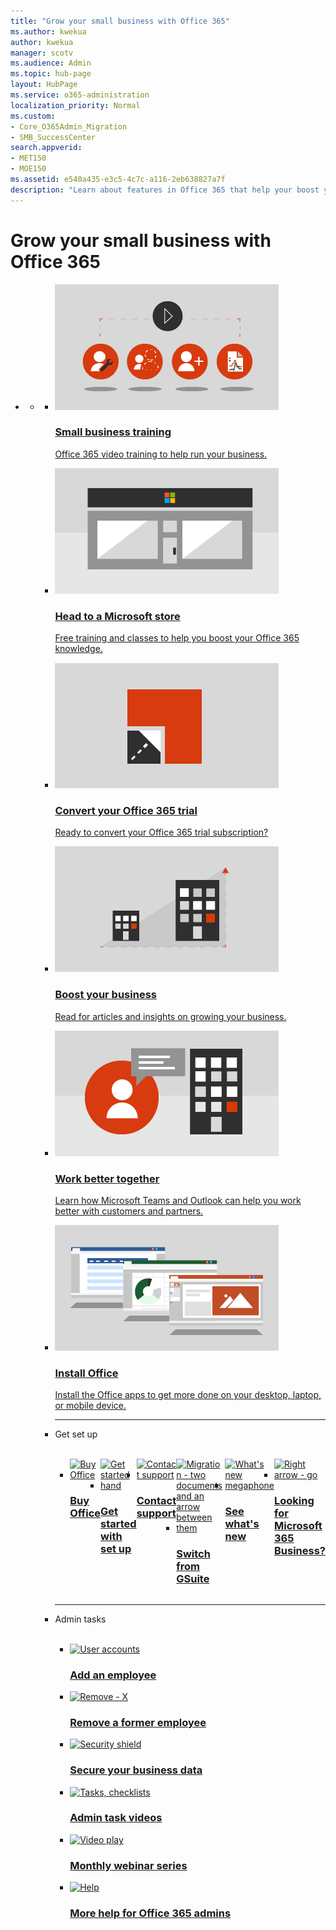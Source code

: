 ```yaml
---
title: "Grow your small business with Office 365"
ms.author: kwekua
author: kwekua
manager: scotv
ms.audience: Admin
ms.topic: hub-page
layout: HubPage
ms.service: o365-administration
localization_priority: Normal
ms.custom:
- Core_O365Admin_Migration
- SMB_SuccessCenter
search.appverid:
- MET150
- MOE150
ms.assetid: e540a435-e3c5-4c7c-a116-2eb638827a7f
description: "Learn about features in Office 365 that help your boost your business, read about industry content, and find out what's trending."
---
```


<div id="main" class="v2">
    <div class="container">
        <h1>Grow your small business with Office 365</h1>
        <P></p>
        <ul class="pivots">
            <li>
                <a href="#home"></a>
                <ul id="home">
                    <li>
                        <a href="#home-all"></a>
                        <ul id="home-all" class="cardsW">
                            <li>
                                <a href="https://support.office.com/article/6ab4bbcd-79cf-4000-a0bd-d42ce4d12816">
                                <div class="cardSize">
                                    <div class="cardPadding">
                                        <div class="card">
                                            <div class="cardImageOuter">
                                                <div class="cardImage">
                                                    <img src="../media/711c4c19-dcbb-4d2a-a48a-f33035c28994.png" alt="Small business training" />
                                                </div>
                                            </div>
                                            <div class="cardText">
                                                <h3>Small business training</h3>
                                                <p>Office 365 video training to help run your business.</p>
                                            </div>
                                        </div>
                                    </div>
                                </div>
                                </a>
                            </li>
                            <li>
                                <a href="https://go.microsoft.com/fwlink/?linkid=874598">
                                <div class="cardSize">
                                    <div class="cardPadding">
                                        <div class="card">
                                            <div class="cardImageOuter">
                                                <div class="cardImage">
                                                    <img src="../media/df56cbae-7c00-471d-bcc8-4f4bcb8d99f5.png" alt="Head to a Microsoft store" />
                                                </div>
                                            </div>
                                            <div class="cardText">
                                                <h3>Head to a Microsoft store</h3>
                                                <p>Free training and classes to help you boost your Office 365 knowledge.</p>
                                            </div>
                                        </div>
                                    </div>
                                </div>
                                </a>
                            </li>
                            <li>
                                <a href="../subscriptions-and-billing/buy-a-subscription-from-your-free-trial.md?toc=/office365/smallbusiness/toc.json&bc=/office365/smallbusiness/breadcrumb/toc.json">
                                <div class="cardSize">
                                    <div class="cardPadding">
                                        <div class="card">
                                            <div class="cardImageOuter">
                                                <div class="cardImage">
                                                    <img src="../media/a6f29274-004a-46af-a374-30e0d3d39ee8.png" alt="Convert your Office 365 trial" />
                                                </div>
                                            </div>
                                            <div class="cardText">
                                                <h3>Convert your Office 365 trial</h3>
                                                <p>Ready to convert your Office 365 trial subscription?</p>
                                            </div>
                                        </div>
                                    </div>
                                </div>
                                </a>
                            </li>
                            <li>
                                <a href="tips-to-help-boost-your-business.md?toc=/office365/smallbusiness/toc.json&bc=/office365/smallbusiness/breadcrumb/toc.json">
                                <div class="cardSize">
                                    <div class="cardPadding">
                                        <div class="card">
                                            <div class="cardImageOuter">
                                                <div class="cardImage">
                                                    <img src="../media/ca97a937-ef4f-40c4-b848-3ad1d105446c.png" alt="A small building growing into a larger one" />
                                                </div>
                                            </div>
                                            <div class="cardText">
                                                <h3>Boost your business</h3>
                                                <p>Read for articles and insights on growing your business.</p>
                                            </div>
                                        </div>
                                    </div>
                                </div>
                                </a>
                            </li>
                            <li>
                                <a href="https://support.office.com/en-us/article/using-outlook-and-teams-together-9bc459c4-ce13-479b-b88b-b8ae49092732">
                                <div class="cardSize">
                                    <div class="cardPadding">
                                        <div class="card">
                                            <div class="cardImageOuter">
                                                <div class="cardImage">
                                                    <img src="../media/3d42cb3c-29cd-43a6-8b7a-ee252f08e44e.png" alt="A person, a chat bubble, and a building" />
                                                </div>
                                            </div>
                                            <div class="cardText">
                                                <h3>Work better together</h3>
                                                <p>Learn how Microsoft Teams and Outlook can help you work better with customers and partners.</p>
                                            </div>
                                        </div>
                                    </div>
                                </div>
                                </a>
                            </li>
                            <li>
                                <a href="https://support.office.com/en-us/article/4414eaaf-0478-48be-9c42-23adc4716658">
                                <div class="cardSize">
                                    <div class="cardPadding">
                                        <div class="card">
                                            <div class="cardImageOuter">
                                                <div class="cardImage">
                                                    <img src="../media/d2e91cf2-b27e-47a5-a091-9df370ac5d18.png" alt="Laptop computers with Word, Excel and PowerPoint" />
                                                </div>
                                            </div>
                                            <div class="cardText">
                                                <h3>Install Office</h3>
                                                <p>Install the Office apps to get more done on your desktop, laptop, or mobile device.</p>
                                            </div>
                                        </div>
                                    </div>
                                </div>
                                </a>
                            </li>
                            </li>
                            <li class="fullSpan">
                              <hr />
                              <p>Get set up</p>
                              <br>
                              <ul class="cardsFTitle panelContent singlePanelContent" style="display:flex!important;">
                                    <li>
                                        <a href="https://products.office.com/en-us/compare-all-microsoft-office-products?tab=2">
                                            <div class="cardSize">
                                                <div class="cardPadding">
                                                    <div class="card">
                                                        <div class="cardImageOuter">
                                                            <div class="cardImage">
                                                                <img src="https://docs.microsoft.com/en-us/office/media/icons/sign-up.svg" alt="Buy Office" />
                                                            </div>
                                                        </div>
                                                        <div class="cardText">
                                                            <h3>Buy Office</h3>
                                                        </div>
                                                    </div>
                                                </div>
                                            </div>
                                        </a>
                                    </li>
                                    <li>
                                        <a href="https://support.office.com/article/6ab4bbcd-79cf-4000-a0bd-d42ce4d12816">
                                            <div class="cardSize">
                                                <div class="cardPadding">
                                                    <div class="card">
                                                        <div class="cardImageOuter">
                                                            <div class="cardImage">
                                                                <img src="https://docs.microsoft.com/en-us/office/media/icons/get-started.svg" alt="Get started hand" />
                                                            </div>
                                                        </div>
                                                        <div class="cardText">
                                                            <h3>Get started with set up</h3>
                                                        </div>
                                                    </div>
                                                </div>
                                            </div>
                                        </a>
                                    </li>
                                    <li>
                                        <a href="../contact-support-for-business-products" target="_blank">
                                            <div class="cardSize">
                                                <div class="cardPadding">
                                                    <div class="card">
                                                        <div class="cardImageOuter">
                                                            <div class="cardImage">
                                                                <img src="https://docs.microsoft.com/en-us/office/media/icons/headset.svg" alt="Contact support" />
                                                            </div>
                                                        </div>
                                                        <div class="cardText">
                                                            <h3>Contact support</h3>
                                                        </div>
                                                    </div>
                                                </div>
                                            </div>
                                        </a>
                                    </li>
                                    <li>
                                        <a href="https://support.office.com/article/cff9f9fb-956e-4cb9-8b64-d7ebc1911123">
                                            <div class="cardSize">
                                                <div class="cardPadding">
                                                    <div class="card">
                                                        <div class="cardImageOuter">
                                                            <div class="cardImage">
                                                                <img src="https://docs.microsoft.com/en-us/office/media/icons/migration.svg" alt="Migration - two documents and an arrow between them" />
                                                            </div>
                                                        </div>
                                                        <div class="cardText">
                                                            <h3>Switch from GSuite</h3>
                                                        </div>
                                                    </div>
                                                </div>
                                            </div>
                                        </a>
                                    </li>
                                    <li>
                                        <a href="https://support.office.com/article/95c8d81d-08ba-42c1-914f-bca4603e1426.aspx">
                                            <div class="cardSize">
                                                <div class="cardPadding">
                                                    <div class="card">
                                                        <div class="cardImageOuter">
                                                            <div class="cardImage">
                                                                <img src="https://docs.microsoft.com/en-us/office/media/icons/whats-new-megaphone.svg" alt="What's new megaphone" />
                                                            </div>
                                                        </div>
                                                        <div class="cardText">
                                                            <h3>See what's new</h3>
                                                        </div>
                                                    </div>
                                                </div>
                                            </div>
                                        </a>
                                    </li>
                                    <li>
                                        <a href="https://support.office.com/article/496e690b-b75d-4ff5-bf34-cc32905d0364">
                                            <div class="cardSize">
                                                <div class="cardPadding">
                                                    <div class="card">
                                                        <div class="cardImageOuter">
                                                            <div class="cardImage">
                                                                <img src="https://docs.microsoft.com/en-us/office/media/icons/caret-right-blue.svg" alt="Right arrow - go" />
                                                            </div>
                                                        </div>
                                                        <div class="cardText">
                                                            <h3>Looking for Microsoft 365 Business?</h3>
                                                        </div>
                                                    </div>
                                                </div>
                                            </div>
                                        </a>
                                    </li>
                                </ul>
                            </li>
                            <li class="fullSpan">
                              <hr />
                              <p>Admin tasks</p>
                              <br>
                                <ul class="panelContent cardsFTitle">
                                    <li>
                                        <a href="../Admin/add-users/add-new-employee" target="_blank">
                                            <div class="cardSize">
                                                <div class="cardPadding">
                                                    <div class="card">
                                                        <div class="cardImageOuter">
                                                            <div class="cardImage">
                                                                <img src="https://docs.microsoft.com/en-us/office/media/icons/user-accounts.svg" alt="User accounts" />
                                                            </div>
                                                        </div>
                                                        <div class="cardText">
                                                            <h3>Add an employee</h3>
                                                        </div>
                                                    </div>
                                                </div>
                                            </div>
                                        </a>
                                    </li>
                                    <li>
                                        <a href="../Admin/add-users/remove-former-employee" target="_blank">
                                            <div class="cardSize">
                                                <div class="cardPadding">
                                                    <div class="card">
                                                        <div class="cardImageOuter">
                                                            <div class="cardImage">
                                                                <img src="https://docs.microsoft.com/en-us/office/media/icons/cancel.svg" alt="Remove - X" />
                                                            </div>
                                                        </div>
                                                        <div class="cardText">
                                                            <h3>Remove a former employee</h3>
                                                        </div>
                                                    </div>
                                                </div>
                                            </div>
                                        </a>
                                    </li>
                                    <li>
                                        <a href="../Admin/security-and-compliance/secure-your-business-data" target="_blank">
                                            <div class="cardSize">
                                                <div class="cardPadding">
                                                    <div class="card">
                                                        <div class="cardImageOuter">
                                                            <div class="cardImage">
                                                                <img src="https://docs.microsoft.com/en-us/office/media/icons/security.svg" alt="Security shield" />
                                                            </div>
                                                        </div>
                                                        <div class="cardText">
                                                            <h3>Secure your business data</h3>
                                                        </div>
                                                    </div>
                                                </div>
                                            </div>
                                        </a>
                                    </li>
                                    <li>
                                        <a href="https://support.office.com/article/6d4259dd-0933-4117-94b6-36c602e3460d">
                                            <div class="cardSize">
                                                <div class="cardPadding">
                                                    <div class="card">
                                                        <div class="cardImageOuter">
                                                            <div class="cardImage">
                                                                <img src="https://docs.microsoft.com/en-us/office/media/icons/task-checklist-planning.svg" alt="Tasks, checklists" />
                                                            </div>
                                                        </div>
                                                        <div class="cardText">
                                                            <h3>Admin task videos</h3>
                                                        </div>
                                                    </div>
                                                </div>
                                            </div>
                                        </a>
                                    </li>
                                    <li>
                                        <a href="previous-webinar-videos" target="_blank">
                                            <div class="cardSize">
                                                <div class="cardPadding">
                                                    <div class="card">
                                                        <div class="cardImageOuter">
                                                            <div class="cardImage">
                                                                <img src="https://docs.microsoft.com/en-us/office/media/icons/video-play.svg" alt="Video play" />
                                                            </div>
                                                        </div>
                                                        <div class="cardText">
                                                            <h3>Monthly webinar series</h3>
                                                        </div>
                                                    </div>
                                                </div>
                                            </div>
                                        </a>
                                    </li>
                                    <li>
                                        <a href="../admin/admin-home">
                                            <div class="cardSize">
                                                <div class="cardPadding">
                                                    <div class="card">
                                                        <div class="cardImageOuter">
                                                            <div class="cardImage">
                                                                <img src="https://docs.microsoft.com/en-us/office/media/icons/help.svg" alt="Help" />
                                                            </div>
                                                        </div>
                                                        <div class="cardText">
                                                            <h3>More help for Office 365 admins</h3>
                                                        </div>
                                                    </div>
                                                </div>
                                            </div>
                                        </a>
                                    </li>
                                </ul>
                            </li>
                       </ul>
                    </li>
                </ul>
            </li>
        </ul>
    </div>
</div>
